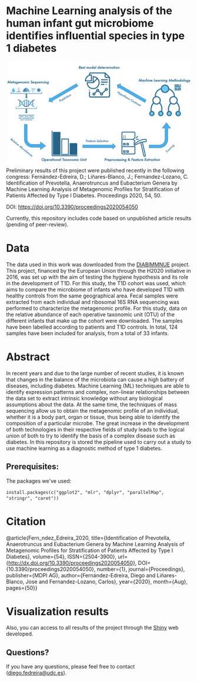# Machine Learning analysis of the human infant gut microbiome identifies influential species in type 1 diabetes
![alt text](https://github.com/DiegoFE94/MLMetaGenomics/blob/master/GraphicalAbstract.png)
Preliminary results of this project were published recently in the following congress:
Fernández-Edreira, D.; Liñares-Blanco, J.; Fernandez-Lozano, C. Identification of Prevotella, Anaerotruncus and Eubacterium Genera by Machine Learning Analysis of Metagenomic Profiles for Stratification of Patients Affected by Type I Diabetes. Proceedings 2020, 54, 50. 

DOI: https://doi.org/10.3390/proceedings2020054050

Currently, this repository includes code based on unpublished article results (pending of peer-review).

# Data
The data used in this work was downloaded from the [DIABIMMNUE](https://diabimmune.broadinstitute.org/diabimmune) project. This project, financed by the European Union through the H2020 initiative in 2016, was set up with the aim of testing the hygiene hypothesis and its role in the development of T1D. For this study, the T1D cohort was used, which aims to compare the microbiome of infants who have developed T1D with healthy controls from the same geographical area. Fecal samples were extracted from each individual and ribosomal 16S RNA sequencing was performed to characterize the metagenomic profile. For this study, data on the relative abundance of each operative taxonomic unit (OTU) of the different infants that make up the cohort were downloaded. The samples have been labelled according to patients and T1D controls. In total, 124 samples have been included for analysis, from a total of 33 infants.

# Abstract
In recent years and due to the large number of recent studies, it is known that changes in the balance of the microbiota can cause a high battery of diseases, including diabetes. Machine Learning (ML) techniques are able to identify expression patterns and complex, non-linear relationships between the data set to extract intrinsic knowledge without any biological assumptions about the data. At the same time, the techniques of mass sequencing allow us to obtain the metagenomic profile of an individual, whether it is a body part, organ or tissue, thus being able to identify the composition of a particular microbe. The great increase in the development of both technologies in their respective fields of study leads to the logical union of both to try to identify the basis of a complex disease such as diabetes. In this repository is stored the pipeline used to carry out a study to use machine learning as a diagnostic method of type 1 diabetes.


## Prerequisites:

The packages we've used:

```{r}
install.packages(c("ggplot2", "mlr", "dplyr", "parallelMap", "stringr", "caret"))
```

# Citation
@article{Fern_ndez_Edreira_2020, 
	title={Identification of Prevotella, Anaerotruncus and Eubacterium Genera by Machine Learning Analysis of Metagenomic Profiles for Stratification of Patients Affected by Type I Diabetes}, 
	volume={54}, ISSN={2504-3900}, 
	url={http://dx.doi.org/10.3390/proceedings2020054050}, 
	DOI={10.3390/proceedings2020054050}, number={1},
	journal={Proceedings}, publisher={MDPI AG},
	author={Fernández-Edreira, Diego and Liñares-Blanco, Jose and Fernandez-Lozano, Carlos}, 
	year={2020}, 
	month={Aug}, 
	pages={50}}


# Visualization results
Also, you can access to all results of the project through the [Shiny](https://diegofedreira.shinyapps.io/shinyapp/) web developed.

## Questions?
If you have any questions, please feel free to contact (diego.fedreira@udc.es).
